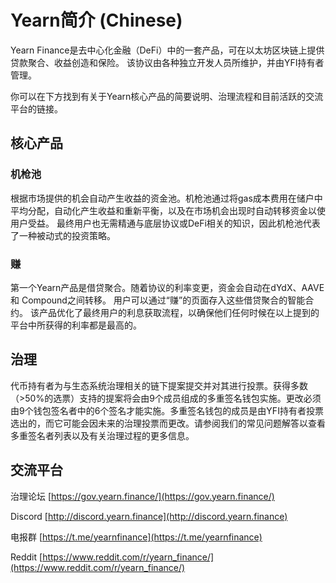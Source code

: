 # Yearn简介 \(Chinese\)

Yearn Finance是去中心化金融（DeFi）中的一套产品，可在以太坊区块链上提供贷款聚合、收益创造和保险。 该协议由各种独立开发人员所维护，并由YFI持有者管理。

你可以在下方找到有关于Yearn核心产品的简要说明、治理流程和目前活跃的交流平台的链接。

## 核心产品

### 机枪池

根据市场提供的机会自动产生收益的资金池。机枪池通过将gas成本费用在储户中平均分配，自动化产生收益和重新平衡，以及在市场机会出现时自动转移资金以使用户受益。 最终用户也无需精通与底层协议或DeFi相关的知识，因此机枪池代表了一种被动式的投资策略。

### 赚

第一个Yearn产品是借贷聚合。随着协议的利率变更，资金会自动在dYdX、AAVE和 Compound之间转移。 用户可以通过“赚”的页面存入这些借贷聚合的智能合约。 该产品优化了最终用户的利息获取流程，以确保他们任何时候在以上提到的平台中所获得的利率都是最高的。

## 治理

代币持有者为与生态系统治理相关的链下提案提交并对其进行投票。获得多数（>50%的选票）支持的提案将会由9个成员组成的多重签名钱包实施。更改必须由9个钱包签名者中的6个签名才能实施。多重签名钱包的成员是由YFI持有者投票选出的，而它可能会因未来的治理投票而更改。请参阅我们的常见问题解答以查看多重签名者列表以及有关治理过程的更多信息。

## 交流平台 

治理论坛 [https://gov.yearn.finance/](https://gov.yearn.finance/)

Discord [http://discord.yearn.finance](http://discord.yearn.finance)

电报群 [https://t.me/yearnfinance](https://t.me/yearnfinance)

Reddit [https://www.reddit.com/r/yearn_finance/](https://www.reddit.com/r/yearn_finance/)